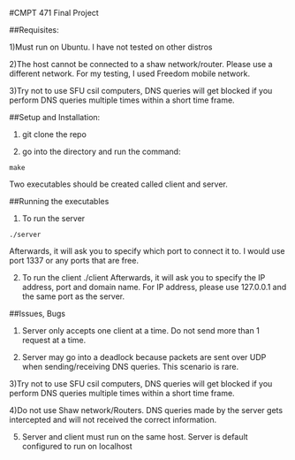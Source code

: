 #CMPT 471 Final Project

##Requisites:

1)Must run on Ubuntu. I have not tested on other distros

2)The host cannot be connected to a shaw network/router. Please use a different network. For
my testing, I used Freedom mobile network.

3)Try not to use SFU csil computers, DNS queries will get blocked if you perform DNS queries
multiple times within a short time frame.

##Setup and Installation:

1) git clone the repo

2) go into the directory and run the command:

```
make
```

Two executables should be created called client and server.

##Running the executables

1) To run the server
```
./server
```
Afterwards, it will ask you to specify which port to connect it to. I would use port 1337 or
any ports that are free.

2) To run the client
./client
Afterwards,  it will ask you to specify the IP address, port and domain name.
For IP address, please use 127.0.0.1 and the same port as the server.

##Issues, Bugs

1) Server only accepts one client at a time. Do not send more than 1 request at a time.

2) Server may go into a deadlock because packets are sent over UDP when sending/receiving
DNS queries. This scenario is rare.

3)Try not to use SFU csil computers, DNS queries will get blocked if you perform DNS queries
multiple times within a short time frame.

4)Do not use Shaw network/Routers. DNS queries made by the server gets intercepted and will not received the correct information.

5) Server and client must run on the same host. Server is default configured to run on localhost